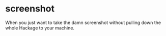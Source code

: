 # screenshot

When you just want to take the damn screenshot without pulling down the whole Hackage to your machine.
